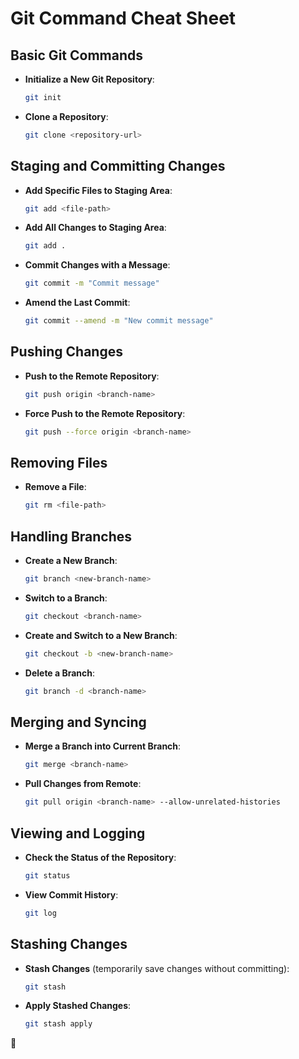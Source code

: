 # Git Command Cheat Sheet

## Basic Git Commands

- **Initialize a New Git Repository**:
    ```bash
    git init
    ```

- **Clone a Repository**:
    ```bash
    git clone <repository-url>
    ```

## Staging and Committing Changes

- **Add Specific Files to Staging Area**:
    ```bash
    git add <file-path>
    ```

- **Add All Changes to Staging Area**:
    ```bash
    git add .
    ```

- **Commit Changes with a Message**:
    ```bash
    git commit -m "Commit message"
    ```

- **Amend the Last Commit**:
    ```bash
    git commit --amend -m "New commit message"
    ```

## Pushing Changes

- **Push to the Remote Repository**:
    ```bash
    git push origin <branch-name>
    ```

- **Force Push to the Remote Repository**:
    ```bash
    git push --force origin <branch-name>
    ```

## Removing Files

- **Remove a File**:
    ```bash
    git rm <file-path>
    ```

## Handling Branches

- **Create a New Branch**:
    ```bash
    git branch <new-branch-name>
    ```

- **Switch to a Branch**:
    ```bash
    git checkout <branch-name>
    ```

- **Create and Switch to a New Branch**:
    ```bash
    git checkout -b <new-branch-name>
    ```

- **Delete a Branch**:
    ```bash
    git branch -d <branch-name>
    ```

## Merging and Syncing

- **Merge a Branch into Current Branch**:
    ```bash
    git merge <branch-name>
    ```

- **Pull Changes from Remote**:
    ```bash
    git pull origin <branch-name> --allow-unrelated-histories
    ```

## Viewing and Logging

- **Check the Status of the Repository**:
    ```bash
    git status
    ```

- **View Commit History**:
    ```bash
    git log
    ```

## Stashing Changes

- **Stash Changes** (temporarily save changes without committing):
    ```bash
    git stash
    ```

- **Apply Stashed Changes**:
    ```bash
    git stash apply
    ```

 🚀
